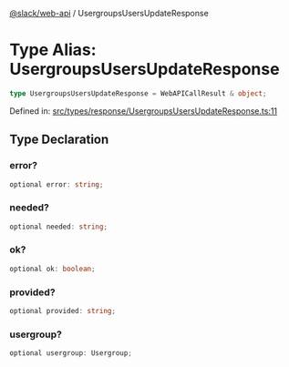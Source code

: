 [@slack/web-api](../index.md) / UsergroupsUsersUpdateResponse

# Type Alias: UsergroupsUsersUpdateResponse

```ts
type UsergroupsUsersUpdateResponse = WebAPICallResult & object;
```

Defined in: [src/types/response/UsergroupsUsersUpdateResponse.ts:11](https://github.com/slackapi/node-slack-sdk/blob/main/packages/web-api/src/types/response/UsergroupsUsersUpdateResponse.ts#L11)

## Type Declaration

### error?

```ts
optional error: string;
```

### needed?

```ts
optional needed: string;
```

### ok?

```ts
optional ok: boolean;
```

### provided?

```ts
optional provided: string;
```

### usergroup?

```ts
optional usergroup: Usergroup;
```
